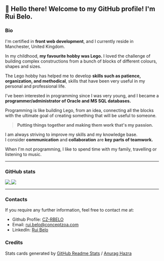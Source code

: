 ## 👋 Hello there! Welcome to my GitHub profile! I'm Rui Belo.

### Bio

I'm certified in **front web development**, and I currently reside in Manchester, United Kingdom.

In my childhood, **my favourite hobby was Lego.** I loved the challenge of building complex constructions from a bunch of blocks of different colours, shapes and sizes.  

The Lego hobby has helped me to develop **skills such as patience, organization, and methodical**, skills that have been very useful in my personal and professional life.

I've been interested in programming since I was very young, and I became a **programmer/administrator of Oracle and MS SQL databases.**

Programming is like building Lego, from an idea, connecting all the blocks with the ultimate goal of creating something that will be useful to someone.

>**Putting things together and making them work that's my passion.**

I am always striving to improve my skills and my knowledge base.  
I consider **communication** and **collaboration** are **key parts of teamwork.**

When I'm not programming, I like to spend time with my family, travelling or listening to music.

---

### GitHub stats
<div align="left">
<a href="https://github.com/CZ-RBelo/">
  <img align= "top" src="https://github-readme-stats.vercel.app/api/top-langs/?username=cz-rbelo&theme=graywhite" />
</a>
<a href="https://github.com/CZ-RBelo/">
  <img align= "top" src="https://github-readme-stats.vercel.app/api?username=cz-rbelo&show_icons=true&theme=graywhite" />
</a>
</div>

---

### Contacts

If you require any further information, feel free to contact me at:
 
* Github Profile: [CZ-RBELO](https://github.com/CZ-RBelo/)  
* Email: [rui.belo@conceptzoa.com](mailto:rui.belo@conceptzoa.com)
* LinkedIn: [Rui Belo](https://linkedin.com/in/ruibelo)

### Credits

Stats cards generated by [GitHub Readme Stats](https://github.com/anuraghazra/github-readme-stats) / [Anurag Hazra](https://github.com/anuraghazra)

<!--
**CZ-RBelo/CZ-RBelo** is a ✨ _special_ ✨ repository because its `README.md` (this file) appears on your GitHub profile.

Here are some ideas to get you started:

- 🔭 I’m currently working on ...
- 🌱 I’m currently learning ...
- 👯 I’m looking to collaborate on ...
- 🤔 I’m looking for help with ...
- 💬 Ask me about ...
- 📫 How to reach me: ...
- 😄 Pronouns: ...
- ⚡ Fun fact: ...
-->
